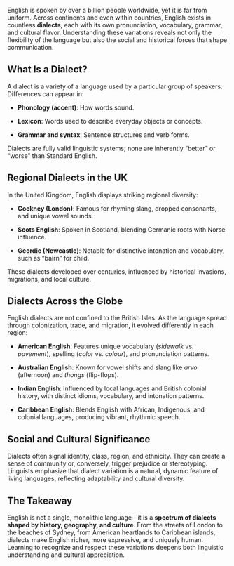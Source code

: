English is spoken by over a billion people worldwide, yet it is far from uniform. Across continents and even within countries, English exists in countless **dialects**, each with its own pronunciation, vocabulary, grammar, and cultural flavor. Understanding these variations reveals not only the flexibility of the language but also the social and historical forces that shape communication.

## What Is a Dialect?

A dialect is a variety of a language used by a particular group of speakers. Differences can appear in:

- **Phonology (accent)**: How words sound.
    
- **Lexicon**: Words used to describe everyday objects or concepts.
    
- **Grammar and syntax**: Sentence structures and verb forms.
    

Dialects are fully valid linguistic systems; none are inherently “better” or “worse” than Standard English.

## Regional Dialects in the UK

In the United Kingdom, English displays striking regional diversity:

- **Cockney (London)**: Famous for rhyming slang, dropped consonants, and unique vowel sounds.
    
- **Scots English**: Spoken in Scotland, blending Germanic roots with Norse influence.
    
- **Geordie (Newcastle)**: Notable for distinctive intonation and vocabulary, such as “bairn” for child.
    

These dialects developed over centuries, influenced by historical invasions, migrations, and local culture.

## Dialects Across the Globe

English dialects are not confined to the British Isles. As the language spread through colonization, trade, and migration, it evolved differently in each region:

- **American English**: Features unique vocabulary (_sidewalk_ vs. _pavement_), spelling (_color_ vs. _colour_), and pronunciation patterns.
    
- **Australian English**: Known for vowel shifts and slang like _arvo_ (afternoon) and _thongs_ (flip-flops).
    
- **Indian English**: Influenced by local languages and British colonial history, with distinct idioms, vocabulary, and intonation patterns.
    
- **Caribbean English**: Blends English with African, Indigenous, and colonial languages, producing vibrant, rhythmic speech.
    

## Social and Cultural Significance

Dialects often signal identity, class, region, and ethnicity. They can create a sense of community or, conversely, trigger prejudice or stereotyping. Linguists emphasize that dialect variation is a natural, dynamic feature of living languages, reflecting adaptability and cultural diversity.

## The Takeaway

English is not a single, monolithic language—it is a **spectrum of dialects shaped by history, geography, and culture**. From the streets of London to the beaches of Sydney, from American heartlands to Caribbean islands, dialects make English richer, more expressive, and uniquely human. Learning to recognize and respect these variations deepens both linguistic understanding and cultural appreciation.
